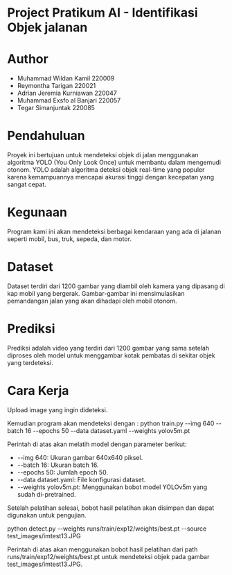 # Project Pratikum AI - Identifikasi Objek jalanan 

# Author
- Muhammad Wildan Kamil 220009
- Reymontha Tarigan 220021
- Adrian Jeremia Kurniawan 220047
- Muhammad Exsfo al Banjari 220057
- Tegar Simanjuntak 220085

# Pendahuluan
Proyek ini bertujuan untuk mendeteksi objek di jalan menggunakan algoritma YOLO (You Only Look Once) untuk membantu dalam mengemudi otonom. YOLO adalah algoritma deteksi objek real-time yang populer karena kemampuannya mencapai akurasi tinggi dengan kecepatan yang sangat cepat.

# Kegunaan
Program kami ini akan mendeteksi berbagai kendaraan yang ada di jalanan seperti mobil, bus, truk, sepeda, dan motor. 

# Dataset
Dataset terdiri dari 1200 gambar yang diambil oleh kamera yang dipasang di kap mobil yang bergerak. Gambar-gambar ini mensimulasikan pemandangan jalan yang akan dihadapi oleh mobil otonom.

# Prediksi
Prediksi adalah video yang terdiri dari 1200 gambar yang sama setelah diproses oleh model untuk menggambar kotak pembatas di sekitar objek yang terdeteksi.

# Cara Kerja
Upload image yang ingin dideteksi.

Kemudian program akan mendeteksi dengan :
python train.py --img 640 --batch 16 --epochs 50 --data dataset.yaml --weights yolov5m.pt

Perintah di atas akan melatih model dengan parameter berikut:
- --img 640: Ukuran gambar 640x640 piksel.
- --batch 16: Ukuran batch 16.
- --epochs 50: Jumlah epoch 50.
- --data dataset.yaml: File konfigurasi dataset.
- --weights yolov5m.pt: Menggunakan bobot model YOLOv5m yang sudah di-pretrained.

Setelah pelatihan selesai, bobot hasil pelatihan akan disimpan dan dapat digunakan untuk pengujian.

python detect.py --weights runs/train/exp12/weights/best.pt --source test_images/imtest13.JPG


Perintah di atas akan menggunakan bobot hasil pelatihan dari path runs/train/exp12/weights/best.pt untuk mendeteksi objek pada gambar test_images/imtest13.JPG.
